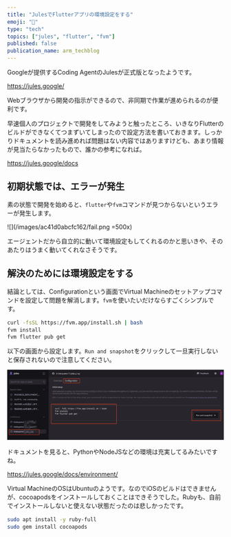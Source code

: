 ```yaml
---
title: "JulesでFlutterアプリの環境設定をする"
emoji: "🎼"
type: "tech"
topics: ["jules", "flutter", "fvm"]
published: false
publication_name: arm_techblog
---
```


Googleが提供するCoding AgentのJulesが正式版となったようです。

https://jules.google/

Webブラウザから開発の指示ができるので、非同期で作業が進められるのが便利です。

早速個人のプロジェクトで開発をしてみようと触ったところ、いきなりFlutterのビルドができなくてつまずいてしまったので設定方法を書いておきます。しっかりドキュメントを読み進めれば問題はない内容ではありますけども、あまり情報が見当たらなかったもので、誰かの参考になれば。

https://jules.google/docs

## 初期状態では、エラーが発生

素の状態で開発を始めると、`flutter`や`fvm`コマンドが見つからないというエラーが発生します。

![](/images/ac41d0abcfc162/fail.png =500x)

エージェントだから自立的に動いて環境設定もしてくれるのかと思いきや、そのあたりはうまく動いてくれなさそうです。

## 解決のためには環境設定をする

結論としては、Configurationという画面でVirtual Machineのセットアップコマンドを設定して問題を解消します。`fvm`を使いたいだけならすごくシンプルです。

```sh
curl -fsSL https://fvm.app/install.sh | bash
fvm install
fvm flutter pub get
```

以下の画面から設定します。`Run and snapshot`をクリックして一旦実行しないと保存されないので注意してください。

![](/images/ac41d0abcfc162/configuration.png)

ドキュメントを見ると、PythonやNodeJSなどの環境は充実してるみたいですね。

https://jules.google/docs/environment/

Virtual MachineのOSはUbuntuのようです。なのでiOSのビルドはできませんが、cocoapodsをインストールしておくことはできそうでした。Rubyも、自前でインストールしないと使えない状態だったのは悲しかったです。

```sh
sudo apt install -y ruby-full
sudo gem install cocoapods
```



